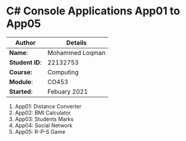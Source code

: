 # C# Console Applications App01 to App05
| Author | Details |
| ---- | ---- |
**Name**: | Mohammed Loqman  |
**Student ID**: | 22132753 |
**Course:** | Computing |
**Module**: | CO453     |
**Started**: | Febuary 2021 |    

1. App01: Distance Converter
2. App02: BMI Calculator
3. App03: Students Marks
4. App04: Social Network
5. App05: R-P-S Game
